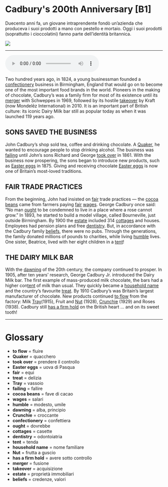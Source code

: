 # Cadbury's 200th Anniversary   [B1]

Duecento anni fa, un giovane intraprendente fondò un’azienda che produceva i suoi prodotti a mano con pestello e mortaio. Oggi i suoi prodotti (soprattutto i cioccolatini) fanno parte dell’identità britannica.

![](Cadbury%27s%20200th%20Anniversary.jpg)

--------------

<div>
<audio controls autoplay>
    <source src="https:/raw.githubusercontent.com/dartie/speakup/main/2024-03/Cadbury%27s%20200th%20Anniversary.mp3" type="audio/mpeg">
</audio>
</div>


Two hundred years ago, in 1824, a young businessman founded a [confectionery](## "confettiera") business in Birmingham, England that would go on to become one of the most important food brands in the world. Pioneers in the making of chocolate, Cadbury’s was a family firm for most of its existence until its [merger](## "fusione") with Schweppes in 1969, followed by its hostile [takeover](## "acquisizione") by Kraft (now Mondelēz International) in 2010. It is an important part of British culture: its iconic Dairy Milk bar still as popular today as when it was launched 119 years ago.

## SONS SAVED THE BUSINESS
John Cadbury’s shop sold tea, coffee and drinking chocolate. A [Quaker](## "quacchero"), he wanted to encourage people to stop drinking alcohol. The business was [failing](## "fallire") until John’s sons Richard and George [took over](## "prendere il controllo") in 1861. With the business now prospering, the sons began to introduce new products, such as [Easter eggs](## "uova di Pasqua") in 1875. Giving and receiving chocolate [Easter eggs](## "uova di Pasqua") is now one of Britain’s most-loved traditions. 

## FAIR TRADE PRACTICES
From the beginning, John had insisted on [fair](## "equi") trade practices — the [cocoa beans](## "fave di cacao") came from farmers paying [fair](## "equi") [wages](## "salari"). George Cadbury once said: “No man [ought](## "dovrebbe") to be condemned to live in a place where a rose cannot grow.” In 1893, he started to build a model village, called Bourneville, just outside Birmingham. By 1900 the [estate](## "proprietà immobiliari") included 314 [cottages](## "casette") and houses. Employees had pension plans and free [dentistry](## "odontoiatria"). But, in accordance with the Cadbury family [beliefs](## "credenze, valori"), there were no pubs. Through the generations, the family donated millions of pounds to charities, while living [humble](## "modesto, umile") lives. One sister, Beatrice, lived with her eight children in a [tent](## "tenda")! 

## THE DAIRY MILK BAR
With the [dawning](## "alba, principio") of the 20th century, the company continued to prosper. In 1905, after ten years’ research, George Cadbury Jr. introduced the Dairy Milk bar. The first example of mass-produced milk chocolate, the bars had a higher con[tent](## "tenda") of milk than usual. They quickly became a [household name](## "nome familiare") and the country’s favourite [treat](## "delizia"). By 1910 Cadbury’s was Britain’s largest manufacturer of chocolate. New products continued [to flow](## "fluire") from the factory: Milk [Tray](## "vassoio")(1915), Fruit and [Nut](## "frutta a guscio") (1928), [Crunchie](## "croccante") (1929) and Roses (1938). Cadbury still [has a firm hold](## "avere sotto controllo") on the British heart … and on its sweet tooth!  

--------------

<div style = "display:block; clear:both; page-break-after:always;"></div>

# Glossary
* **to flow** = fluire
* **Quaker** = quacchero
* **took over** = prendere il controllo
* **Easter eggs** = uova di Pasqua
* **fair** = equi
* **treat** = delizia
* **Tray** = vassoio
* **failing** = fallire
* **cocoa beans** = fave di cacao
* **wages** = salari
* **humble** = modesto, umile
* **dawning** = alba, principio
* **Crunchie** = croccante
* **confectionery** = confettiera
* **ought** = dovrebbe
* **cottages** = casette
* **dentistry** = odontoiatria
* **tent** = tenda
* **household name** = nome familiare
* **Nut** = frutta a guscio
* **has a firm hold** = avere sotto controllo
* **merger** = fusione
* **takeover** = acquisizione
* **estate** = proprietà immobiliari
* **beliefs** = credenze, valori
